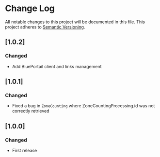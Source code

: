 # Change Log
All notable changes to this project will be documented in this file.
This project adheres to [Semantic Versioning](http://semver.org/).

## [1.0.2]

### Changed

* Add BluePortail client and links management

## [1.0.1]

### Changed

* Fixed a bug in `ZoneCounting` where ZoneCountingProcessing.id was not correctly retrieved

## [1.0.0]

### Changed

* First release
